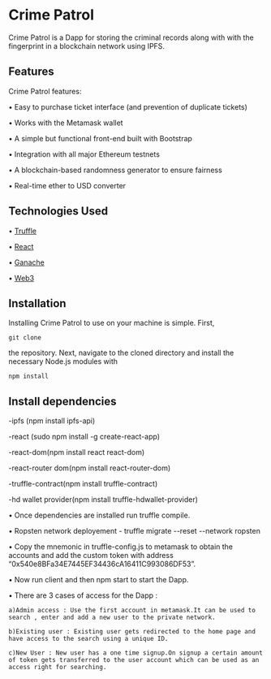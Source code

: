 # Crime Patrol

Crime Patrol is a Dapp for storing the criminal records along with with the fingerprint in a blockchain network using IPFS.


## Features
Crime Patrol features:

 • Easy to purchase ticket interface (and prevention of duplicate tickets)  

 • Works with the Metamask wallet

 • A simple but functional front-end built with Bootstrap  

 • Integration with all major Ethereum testnets

 • A blockchain-based randomness generator to ensure fairness

 • Real-time ether to USD converter

## Technologies Used

 • [Truffle](https://github.com/trufflesuite/truffle)  

 • [React](https://github.com/reactjs/reactjs.org)

 • [Ganache](https://github.com/trufflesuite/ganache-cli)    

 • [Web3](https://github.com/ethereum/web3.js/)

## Installation
Installing Crime Patrol to use on your machine is simple. First,  

`git clone`  

the repository. Next, navigate to the cloned directory and install the necessary Node.js modules with  

`npm install`  

## Install dependencies

-ipfs (npm install  ipfs-api)

-react (sudo npm install -g create-react-app)

-react-dom(npm install react react-dom)

-react-router dom(npm install  react-router-dom)

-truffle-contract(npm install truffle-contract)

-hd wallet provider(npm install truffle-hdwallet-provider)

 • Once dependencies are installed run truffle compile.

 • Ropsten network deployement - truffle migrate --reset --network ropsten

 • Copy the mnemonic in truffle-config.js to metamask to obtain the accounts and add the custom token with address “0x540e8BFa34E7445EF34436cA16411C993086DF53”.

 • Now run client and then npm start to start the Dapp.

 • There are 3 cases of access for the Dapp :
	
	a)Admin access : Use the first account in metamask.It can be used to search , enter and add a new user to the private network.

	b)Existing user : Existing user gets redirected to the home page and have access to the search using a unique ID.

	c)New User : New user has a one time signup.On signup a certain amount of token gets transferred to the user account which can be used as an access right for searching.


